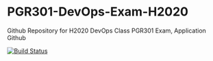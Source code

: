 # PGR301-DevOps-Exam-H2020
Github Repository for H2020 DevOps Class PGR301 Exam, Application Github

[![Build Status](https://travis-ci.com/JonPus/PGR301-DevOps-Exam-H2020.svg?token=WNYDyxATS1ezQLqAT1RT&branch=master)](https://travis-ci.com/JonPus/PGR301-DevOps-Exam-H2020)
